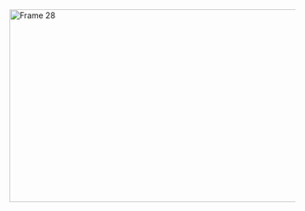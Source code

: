 <img width="1600" height="339" alt="Frame 28" src="https://github.com/user-attachments/assets/6ffe328d-12d1-41bd-abb7-ea76bef39b05" />
